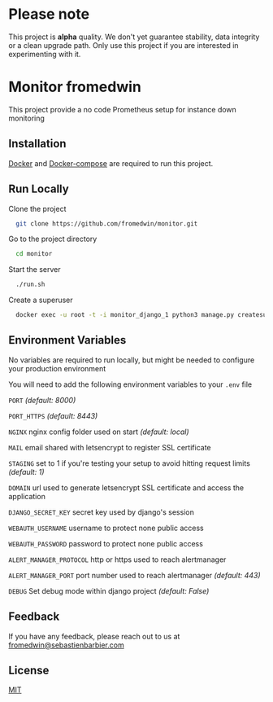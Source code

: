 # Please note

This project is **alpha** quality. We don't yet guarantee stability, data integrity or a clean upgrade path. Only use this project if you are interested in experimenting with it.


# Monitor fromedwin

This project provide a no code Prometheus setup for instance down monitoring


## Installation

[Docker](https://www.docker.com/) and [Docker-compose](https://docs.docker.com/compose/) are required to run this project.
## Run Locally

Clone the project

```bash
  git clone https://github.com/fromedwin/monitor.git
```

Go to the project directory

```bash
  cd monitor
```

Start the server

```bash
  ./run.sh
```

Create a superuser

```bash
  docker exec -u root -t -i monitor_django_1 python3 manage.py createsuperuser
```

  
## Environment Variables

No variables are required to run locally, but might be needed to configure your production environment

You will need to add the following environment variables to your `.env` file

`PORT` *(default: 8000)*

`PORT_HTTPS` *(default: 8443)*

`NGINX` nginx config folder used on start *(default: local)*

`MAIL` email shared with letsencrypt to register SSL certificate

`STAGING` set to 1 if you're testing your setup to avoid hitting request limits *(default: 1)*

`DOMAIN` url used to generate letsencrypt SSL certificate and access the application

`DJANGO_SECRET_KEY` secret key used by django's session

`WEBAUTH_USERNAME` username to protect none public access

`WEBAUTH_PASSWORD` password to protect none public access

`ALERT_MANAGER_PROTOCOL` http or https used to reach alertmanager

`ALERT_MANAGER_PORT` port number used to reach alertmanager *(default: 443)*

`DEBUG` Set debug mode within django project *(default: False)*
  
## Feedback

If you have any feedback, please reach out to us at fromedwin@sebastienbarbier.com

  
## License

[MIT](https://choosealicense.com/licenses/mit/)

